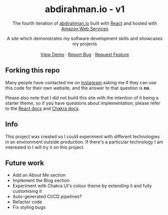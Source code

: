 <h1 align="center">
  abdirahman.io - v1
</h1>

<p align="center">
  The fourth iteration of <a href="abdirahman.io" target="_blank">abdirahman.io</a> built with <a href="https://reactjs.org/" target="_blank">React</a> and hosted with <a href="https://www.aws.amazon.com/" target="_blank">Amazon Web Services</a>
</p>

  <p align="center">
    A site which demonstrates my software development skills and showcases my projects
    <br />
    <br />
    <a href="https://top100cryptocurrencies.netlify.app/" target='#'>View Demo</a>
    ·
    <a href="https://github.com/Samatarx/Personal-Portfolio/issues">Report Bug</a>
    ·
    <a href="https://github.com/Samatarx/Personal-Portfolio/issues">Request Feature</a>
  </p>
</p>


## Forking this repo

Many people have contacted me on <a href="https://instagram.com/abdirahmancodes" target="_blank">Instagram</a> asking me if they can use this code for their own website, and the answer to that question is **no**.

Please also note that I did not build this site with the intention of it being a starter theme, so if you have questions about implementation, please refer to the [React docs](https://reactjs.org/) and [Chakra docs](https://chakra-ui.com/).


<!-- ABOUT THE PROJECT -->

## Info

This project was created so I could experiment with different technologies in an environment outside production. If there's a particular technology I am interested in I will try it on this project. 

## Future work

- Add an About Me section
- Implement the Blog section
- Experiment with Chakra UI's colour theme by extending it and fully customising it 
- Auto-generated CI/CD pipelines?
- Refactor code 
- Fix styling bugs


